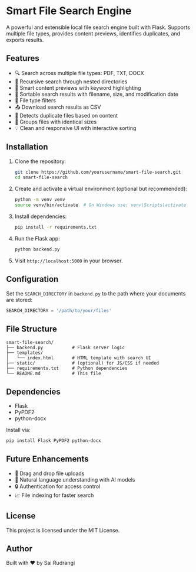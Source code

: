# Smart File Search Engine

A powerful and extensible local file search engine built with Flask. Supports multiple file types, provides content previews, identifies duplicates, and exports results.

## Features

- 🔍 Search across multiple file types: PDF, TXT, DOCX
- 📂 Recursive search through nested directories
- 🧠 Smart content previews with keyword highlighting
- 📑 Sortable search results with filename, size, and modification date
- 🧾 File type filters
- 📤 Download search results as CSV
- 🔁 Detects duplicate files based on content
- 📏 Groups files with identical sizes
- 💡 Clean and responsive UI with interactive sorting

## Installation

1. Clone the repository:
   ```bash
   git clone https://github.com/yourusername/smart-file-search.git
   cd smart-file-search
   ```

2. Create and activate a virtual environment (optional but recommended):
   ```bash
   python -m venv venv
   source venv/bin/activate  # On Windows use: venv\Scripts\activate
   ```

3. Install dependencies:
   ```bash
   pip install -r requirements.txt
   ```

4. Run the Flask app:
   ```bash
   python backend.py
   ```

5. Visit `http://localhost:5000` in your browser.

## Configuration

Set the `SEARCH_DIRECTORY` in `backend.py` to the path where your documents are stored:
```python
SEARCH_DIRECTORY = '/path/to/your/files'
```

## File Structure

```
smart-file-search/
├── backend.py           # Flask server logic
├── templates/
│   └── index.html       # HTML template with search UI
├── static/              # (optional) for JS/CSS if needed
├── requirements.txt     # Python dependencies
└── README.md            # This file
```

## Dependencies

- Flask
- PyPDF2
- python-docx

Install via:
```bash
pip install Flask PyPDF2 python-docx
```

## Future Enhancements

- 📁 Drag and drop file uploads
- 🧠 Natural language understanding with AI models
- 🔒 Authentication for access control
- 📈 File indexing for faster search

## License

This project is licensed under the MIT License.

## Author

Built with ❤️ by Sai Rudrangi

